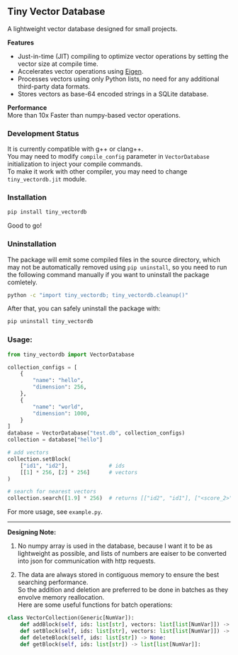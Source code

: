 ## Tiny Vector Database

A lightweight vector database designed for small projects.

**Features**
- Just-in-time (JIT) compiling to optimize vector operations by setting the vector size at compile time.
- Accelerates vector operations using [Eigen](https://eigen.tuxfamily.org/index.php?title=Main_Page).
- Processes vectors using only Python lists, no need for any additional third-party data formats.
- Stores vectors as base-64 encoded strings in a SQLite database.

**Performance**  
More than 10x Faster than numpy-based vector operations.

### Development Status

It is currently compatible with g++ or clang++.   
You may need to modify `compile_config` parameter in `VectorDatabase` initialization to inject your compile commands.   
To make it work with other compiler, you may need to change `tiny_vectordb.jit` module.

### Installation

```bash
pip install tiny_vectordb
```
Good to go!

### Uninstallation
The package will emit some compiled files in the source directory, which may not be automatically removed using `pip uninstall`, so you need to run the following command manually if you want to uninstall the package comletely.
```bash
python -c "import tiny_vectordb; tiny_vectordb.cleanup()"
```
After that, you can safely uninstall the package with: 
```bash
pip uninstall tiny_vectordb
```

### Usage:
```python
from tiny_vectordb import VectorDatabase

collection_configs = [
    {
        "name": "hello",
        "dimension": 256,
    },
    {
        "name": "world",
        "dimension": 1000,
    }
]
database = VectorDatabase("test.db", collection_configs)
collection = database["hello"]

# add vectors
collection.setBlock(
    ["id1", "id2"],             # ids
    [[1] * 256, [2] * 256]      # vectors
)

# search for nearest vectors
collection.search([1.9] * 256)  # returns [["id2", "id1"], ["<score_2>", "<score_1>"]
```
For more usage, see `example.py`.

---

**Designing Note:**  

1. No numpy array is used in the database, because I want it to be as lightweight as possible, and lists of numbers are eaiser to be converted into json for communication with http requests.

2. The data are always stored in contiguous memory to ensure the best searching performance.  
So the addition and deletion are preferred to be done in batches as they envolve memory reallocation.   
Here are some useful functions for batch operations:
```python
class VectorCollection(Generic[NumVar]):
    def addBlock(self, ids: list[str], vectors: list[list[NumVar]]) -> None:
    def setBlock(self, ids: list[str], vectors: list[list[NumVar]]) -> None:
    def deleteBlock(self, ids: list[str]) -> None:
    def getBlock(self, ids: list[str]) -> list[list[NumVar]]:
```

